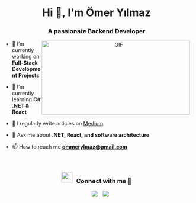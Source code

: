 <h1 align="center">Hi 👋, I'm Ömer Yılmaz</h1>
<h3 align="center">A passionate Backend Developer</h3>


<a target="_blank" align="center">
  <img align="right" top="500" height="200" width="400" alt="GIF" src="https://media.giphy.com/media/v1.Y2lkPTc5MGI3NjExbnowajl0M3NwY2tzYmFoYTFxanU2ZWU0MDE5NHZ3NWtsbHMyZ2c4dCZlcD12MV9pbnRlcm5hbF9naWZfYnlfaWQmY3Q9Zw/ZVik7pBtu9dNS/giphy.gif">
</a>

- 🔭 I’m currently working on **Full-Stack Development Projects**

- 🌱 I’m currently learning **C# .NET & React**

- 📝 I regularly write articles on [Medium](https://medium.com/@omeryilmazz)

- 💬 Ask me about **.NET, React, and software architecture**

- 📫 How to reach me **ommerylmaz@gmail.com**

<br/>
<h3 align="center" > <img src="https://media.giphy.com/media/iY8CRBdQXODJSCERIr/giphy.gif" width="30" height="30" style="margin-right: 10px;">Connect with me 🤝 </h3>

<p align="center">

 <div align="center"  class="icons-social" style="margin-left: 10px;">
        <a style="margin-left: 10px;"  target="_blank" href="https://www.linkedin.com/in/%C3%B6mer-y%C4%B1lmaz-597a9b18a/">
			<img src="https://img.icons8.com/doodle/40/000000/linkedin--v2.png"></a>
        <a style="margin-left: 10px;" target="_blank" href="https://github.com/omerylmaz">
		<img src="https://img.icons8.com/doodle/40/000000/github--v1.png"></a>
      </div>
</p>

